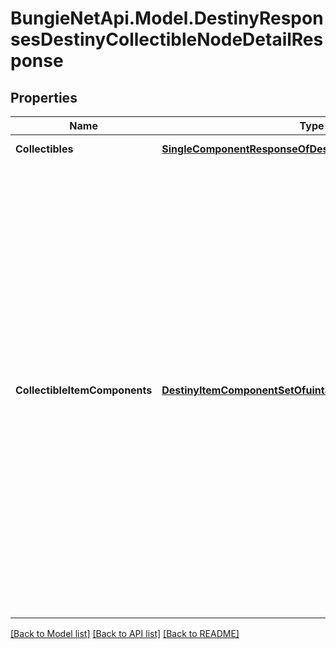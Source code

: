 # BungieNetApi.Model.DestinyResponsesDestinyCollectibleNodeDetailResponse
## Properties

Name | Type | Description | Notes
------------ | ------------- | ------------- | -------------
**Collectibles** | [**SingleComponentResponseOfDestinyCollectiblesComponent**](SingleComponentResponseOfDestinyCollectiblesComponent.md) | COMPONENT TYPE: Collectibles | [optional] 
**CollectibleItemComponents** | [**DestinyItemComponentSetOfuint32**](DestinyItemComponentSetOfuint32.md) | Item components, keyed by the item hash of the items pointed at collectibles found under the requested Presentation Node.  NOTE: I had a lot of hemming and hawing about whether these should be keyed by collectible hash or item hash... but ultimately having it be keyed by item hash meant that UI that already uses DestinyItemComponentSet data wouldn&#39;t have to have a special override to do the collectible -&gt; item lookup once you delve into an item&#39;s details, and it also meant that you didn&#39;t have to remember that the Hash being used as the key for plugSets was different from the Hash being used for the other Dictionaries. As a result, using the Item Hash felt like the least crappy solution.  We may all come to regret this decision. We will see.  COMPONENT TYPE: [See inside the DestinyItemComponentSet contract for component types.] | [optional] 

[[Back to Model list]](../README.md#documentation-for-models) [[Back to API list]](../README.md#documentation-for-api-endpoints) [[Back to README]](../README.md)

